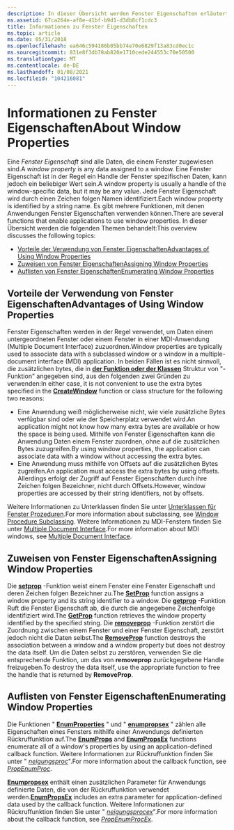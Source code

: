 ```yaml
---
description: In dieser Übersicht werden Fenster Eigenschaften erläutert.
ms.assetid: 67ca264e-af8e-41bf-b9d1-d3db8cf1cdc3
title: Informationen zu Fenster Eigenschaften
ms.topic: article
ms.date: 05/31/2018
ms.openlocfilehash: ea646c594186b05bb74e70e6829f13a83cd0ec1c
ms.sourcegitcommit: 831e8f3db78ab820e1710cede244553c70e50500
ms.translationtype: MT
ms.contentlocale: de-DE
ms.lasthandoff: 01/08/2021
ms.locfileid: "104216081"
---
```

# <a name="about-window-properties"></a><span data-ttu-id="eadb5-103">Informationen zu Fenster Eigenschaften</span><span class="sxs-lookup"><span data-stu-id="eadb5-103">About Window Properties</span></span>

<span data-ttu-id="eadb5-104">Eine *Fenster Eigenschaft* sind alle Daten, die einem Fenster zugewiesen sind.</span><span class="sxs-lookup"><span data-stu-id="eadb5-104">A *window property* is any data assigned to a window.</span></span> <span data-ttu-id="eadb5-105">Eine Fenster Eigenschaft ist in der Regel ein Handle der Fenster spezifischen Daten, kann jedoch ein beliebiger Wert sein.</span><span class="sxs-lookup"><span data-stu-id="eadb5-105">A window property is usually a handle of the window-specific data, but it may be any value.</span></span> <span data-ttu-id="eadb5-106">Jede Fenster Eigenschaft wird durch einen Zeichen folgen Namen identifiziert.</span><span class="sxs-lookup"><span data-stu-id="eadb5-106">Each window property is identified by a string name.</span></span> <span data-ttu-id="eadb5-107">Es gibt mehrere Funktionen, mit denen Anwendungen Fenster Eigenschaften verwenden können.</span><span class="sxs-lookup"><span data-stu-id="eadb5-107">There are several functions that enable applications to use window properties.</span></span> <span data-ttu-id="eadb5-108">In dieser Übersicht werden die folgenden Themen behandelt:</span><span class="sxs-lookup"><span data-stu-id="eadb5-108">This overview discusses the following topics:</span></span>

-   [<span data-ttu-id="eadb5-109">Vorteile der Verwendung von Fenster Eigenschaften</span><span class="sxs-lookup"><span data-stu-id="eadb5-109">Advantages of Using Window Properties</span></span>](#advantages-of-using-window-properties)
-   [<span data-ttu-id="eadb5-110">Zuweisen von Fenster Eigenschaften</span><span class="sxs-lookup"><span data-stu-id="eadb5-110">Assigning Window Properties</span></span>](#assigning-window-properties)
-   [<span data-ttu-id="eadb5-111">Auflisten von Fenster Eigenschaften</span><span class="sxs-lookup"><span data-stu-id="eadb5-111">Enumerating Window Properties</span></span>](#enumerating-window-properties)

## <a name="advantages-of-using-window-properties"></a><span data-ttu-id="eadb5-112">Vorteile der Verwendung von Fenster Eigenschaften</span><span class="sxs-lookup"><span data-stu-id="eadb5-112">Advantages of Using Window Properties</span></span>

<span data-ttu-id="eadb5-113">Fenster Eigenschaften werden in der Regel verwendet, um Daten einem untergeordneten Fenster oder einem Fenster in einer MDI-Anwendung (Multiple Document Interface) zuzuordnen.</span><span class="sxs-lookup"><span data-stu-id="eadb5-113">Window properties are typically used to associate data with a subclassed window or a window in a multiple-document interface (MDI) application.</span></span> <span data-ttu-id="eadb5-114">In beiden Fällen ist es nicht sinnvoll, die zusätzlichen bytes, die in [**der Funktion oder der Klassen**](/windows/win32/api/winuser/nf-winuser-createwindowa) Struktur von "-Funktion" angegeben sind, aus den folgenden zwei Gründen zu verwenden:</span><span class="sxs-lookup"><span data-stu-id="eadb5-114">In either case, it is not convenient to use the extra bytes specified in the [**CreateWindow**](/windows/win32/api/winuser/nf-winuser-createwindowa) function or class structure for the following two reasons:</span></span>

-   <span data-ttu-id="eadb5-115">Eine Anwendung weiß möglicherweise nicht, wie viele zusätzliche Bytes verfügbar sind oder wie der Speicherplatz verwendet wird.</span><span class="sxs-lookup"><span data-stu-id="eadb5-115">An application might not know how many extra bytes are available or how the space is being used.</span></span> <span data-ttu-id="eadb5-116">Mithilfe von Fenster Eigenschaften kann die Anwendung Daten einem Fenster zuordnen, ohne auf die zusätzlichen Bytes zuzugreifen.</span><span class="sxs-lookup"><span data-stu-id="eadb5-116">By using window properties, the application can associate data with a window without accessing the extra bytes.</span></span>
-   <span data-ttu-id="eadb5-117">Eine Anwendung muss mithilfe von Offsets auf die zusätzlichen Bytes zugreifen.</span><span class="sxs-lookup"><span data-stu-id="eadb5-117">An application must access the extra bytes by using offsets.</span></span> <span data-ttu-id="eadb5-118">Allerdings erfolgt der Zugriff auf Fenster Eigenschaften durch ihre Zeichen folgen Bezeichner, nicht durch Offsets.</span><span class="sxs-lookup"><span data-stu-id="eadb5-118">However, window properties are accessed by their string identifiers, not by offsets.</span></span>

<span data-ttu-id="eadb5-119">Weitere Informationen zu Unterklassen finden Sie unter [Unterklassen für Fenster Prozeduren](about-window-procedures.md).</span><span class="sxs-lookup"><span data-stu-id="eadb5-119">For more information about subclassing, see [Window Procedure Subclassing](about-window-procedures.md).</span></span> <span data-ttu-id="eadb5-120">Weitere Informationen zu MDI-Fenstern finden Sie unter [Multiple Document Interface](multiple-document-interface.md).</span><span class="sxs-lookup"><span data-stu-id="eadb5-120">For more information about MDI windows, see [Multiple Document Interface](multiple-document-interface.md).</span></span>

## <a name="assigning-window-properties"></a><span data-ttu-id="eadb5-121">Zuweisen von Fenster Eigenschaften</span><span class="sxs-lookup"><span data-stu-id="eadb5-121">Assigning Window Properties</span></span>

<span data-ttu-id="eadb5-122">Die [**setprop**](/windows/win32/api/winuser/nf-winuser-setpropa) -Funktion weist einem Fenster eine Fenster Eigenschaft und deren Zeichen folgen Bezeichner zu.</span><span class="sxs-lookup"><span data-stu-id="eadb5-122">The [**SetProp**](/windows/win32/api/winuser/nf-winuser-setpropa) function assigns a window property and its string identifier to a window.</span></span> <span data-ttu-id="eadb5-123">Die [**getprop**](/windows/win32/api/winuser/nf-winuser-getpropa) -Funktion Ruft die Fenster Eigenschaft ab, die durch die angegebene Zeichenfolge identifiziert wird.</span><span class="sxs-lookup"><span data-stu-id="eadb5-123">The [**GetProp**](/windows/win32/api/winuser/nf-winuser-getpropa) function retrieves the window property identified by the specified string.</span></span> <span data-ttu-id="eadb5-124">Die [**removeprop**](/windows/win32/api/winuser/nf-winuser-removepropa) -Funktion zerstört die Zuordnung zwischen einem Fenster und einer Fenster Eigenschaft, zerstört jedoch nicht die Daten selbst.</span><span class="sxs-lookup"><span data-stu-id="eadb5-124">The [**RemoveProp**](/windows/win32/api/winuser/nf-winuser-removepropa) function destroys the association between a window and a window property but does not destroy the data itself.</span></span> <span data-ttu-id="eadb5-125">Um die Daten selbst zu zerstören, verwenden Sie die entsprechende Funktion, um das von **removeprop** zurückgegebene Handle freizugeben.</span><span class="sxs-lookup"><span data-stu-id="eadb5-125">To destroy the data itself, use the appropriate function to free the handle that is returned by **RemoveProp**.</span></span>

## <a name="enumerating-window-properties"></a><span data-ttu-id="eadb5-126">Auflisten von Fenster Eigenschaften</span><span class="sxs-lookup"><span data-stu-id="eadb5-126">Enumerating Window Properties</span></span>

<span data-ttu-id="eadb5-127">Die Funktionen " [**EnumProperties**](/windows/win32/api/winuser/nf-winuser-enumpropsa) " und " [**enumpropsex**](/windows/win32/api/winuser/nf-winuser-enumpropsexa) " zählen alle Eigenschaften eines Fensters mithilfe einer Anwendungs definierten Rückruffunktion auf.</span><span class="sxs-lookup"><span data-stu-id="eadb5-127">The [**EnumProps**](/windows/win32/api/winuser/nf-winuser-enumpropsa) and [**EnumPropsEx**](/windows/win32/api/winuser/nf-winuser-enumpropsexa) functions enumerate all of a window's properties by using an application-defined callback function.</span></span> <span data-ttu-id="eadb5-128">Weitere Informationen zur Rückruffunktion finden Sie unter " [*neigungsproc*](/windows/win32/api/winuser/nc-winuser-propenumproca)".</span><span class="sxs-lookup"><span data-stu-id="eadb5-128">For more information about the callback function, see [*PropEnumProc*](/windows/win32/api/winuser/nc-winuser-propenumproca).</span></span>

<span data-ttu-id="eadb5-129">[**Enumpropsex**](/windows/win32/api/winuser/nf-winuser-enumpropsexa) enthält einen zusätzlichen Parameter für Anwendungs definierte Daten, die von der Rückruffunktion verwendet werden.</span><span class="sxs-lookup"><span data-stu-id="eadb5-129">[**EnumPropsEx**](/windows/win32/api/winuser/nf-winuser-enumpropsexa) includes an extra parameter for application-defined data used by the callback function.</span></span> <span data-ttu-id="eadb5-130">Weitere Informationen zur Rückruffunktion finden Sie unter " [*neigungsprocex*](/windows/win32/api/winuser/nc-winuser-propenumprocexa)".</span><span class="sxs-lookup"><span data-stu-id="eadb5-130">For more information about the callback function, see [*PropEnumProcEx*](/windows/win32/api/winuser/nc-winuser-propenumprocexa).</span></span>

 

 
